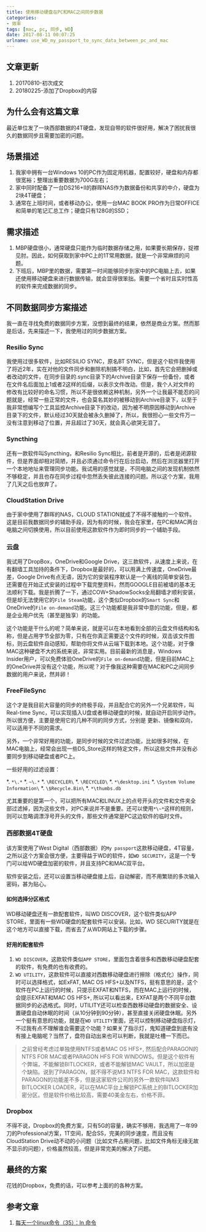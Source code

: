 ```yaml
---
title: 使用移动硬盘在PC和MAC之间同步数据
categories: 
- 效率
tags: [mac, pc, 同步, WD]
date: 2017-08-11 00:07:25
urlname: use_WD_my_passport_to_sync_data_between_pc_and_mac
---
```


## 文章更新
1. 20170810-初次成文
2. 20180225-添加了Dropbox的内容

## 为什么会有这篇文章
最近单位发了一块西部数据的4T硬盘，发现自带的软件很好用，解决了困扰我很久的数据同步且需要加密的问题。

## 场景描述
1. 我家中拥有一台Windows 10的PC作为固定用机器，配置较好，硬盘和内存都很宽裕；整理出重要数据为700G左右；
2. 家中同时配备了一台DS216+II的群晖NAS作为数据备份和共享的中介，硬盘为2块4T硬盘；
3. 通常在上班时间，或者移动办公，使用一台MAC BOOK PRO作为日常OFFICE和简单的笔记汇总工作；硬盘只有128G的SSD；

## 需求描述
1. MBP硬盘很小，通常硬盘只能作为临时数据存储之用，如果要长期保存，捉襟见肘。因此，如何获取到家中PC上的1T常用数据，就是一个非常麻烦的问题。
2. 下班后，MBP里的数据，需要第一时间能够同步到家中的PC电脑上去，如果还使用移动硬盘来进行数据传输，就会显得很笨拙。需要一个省时且实时性高的软件来完成数据的同步。

## 不同数据同步方案描述
我一直在寻找免费的数据同步方案，没想到最终的结果，依然是商业方案。然而那是后话，先来描述一下，我使用过的同步数据方案。

### Resilio Sync
我使用过很多软件，比如RESILIO SYNC，原名BT SYNC，但是这个软件我使用了将近2年，实在对他的文件同步和删除机制搞不明白，比如，首先它会把删掉或者改动的文件，在同步目录的.sync目录下的Archive目录下保存一份备份，或者在文件名后面加上1或者2这样的后缀，以表示文件改动。但是，我个人对文件的修改有比较好的命名习惯，所以不是很依赖这种机制，另外一个让我最不能忍的问题就是，经常一些正常的文件，也会莫名其妙的被移动到Archive目录下，以至于我非常想编写个工具监控Archive目录下的改动，因为被不明原因移动到Archive目录下的文件，默认经过30天就会被永久删掉了，所以，我很担心一些文件万一没有注意到移动了位置，并且超过了30天，就会真心欲哭无泪了。

### Syncthing
还有一款软件叫Syncthing，和Resilio Sync相比，前者是开源的，后者是闭源软件，但是界面却相对简陋，并且必须通过命令行在后台启动，然后在浏览器里打开一个本地地址来管理同步功能。我试用的感觉就是，不同电脑之间的发现机制依然不够稳定，并且也存在同步过程中忽然丢失彼此连接的问题。所以这个方案，我用了几天之后也放弃了。

### CloudStation Drive
由于家中使用了群晖的NAS，CLOUD STATION就成了不得不接触的一个软件。这是目前我数据同步的辅助手段，因为有的时候，我会在家里，在PC和MAC两台电脑之间切换使用，所以目前使用这款软件作为即时同步的一个辅助手段。

### 云盘
我试用了DropBox，OneDrive和Google Drive，这三款软件，从速度上来说，在有翻墙工具加持的条件下，Dropbox是最好的，可以用满上传速度，OneDrive最差，Google Drive有点无语，因为它的安装程序默认是一个离线的简单安装包，还需要在开始正式安装的过程中下载完整资料，然而GOOGLE目前被墙的基本无法顺利下载。我是折腾了一下，通过COW+ShadowSocks全局翻墙才顺利安装，但是却无法使用它的`File Steam`功能，这个类似Dropbox的`Smart Sync`和OneDrive的`File on-demand`功能。这三个功能都是我非常中意的功能，但是，都是企业用户优先（甚至是独享）的功能。

这个功能是干什么的呢？简单来说，就是可以在本地看到全部的云盘文件结构和名称，但是占用字节全部为零，只有在你真正需要这个文件的时候，双击该文件图标，则云盘软件自动感知，帮助你将文件从云端下载到本地。这个功能，对于像MAC这种硬盘不大的系统来说，非常实用。目前最新的消息是，Windows Insider用户，可以免费体验OneDrive的`File on-demand`功能，但是目前MAC上的OneDrive并没有这个功能，所以呢？对于像我这种需要在MAC和PC之间同步数据的用户来说，然并卵！

### FreeFileSync
这个才是我目前大容量的同步的终极手段，并且配合它的另外一个兄弟软件，叫Real-time Sync，可以实现插入U盘或者移动硬盘的时候，就自动开启同步动作。所以很方便，主要是使用它的几种不同的同步方式，分别是 更新、镜像和双向，可以适用于不同的需求。

另外，一个非常好用的功能，是同步时候的文件过滤功能，比如很多时候，在MAC电脑上，经常会出现一些DS_Store这样的特定文件，所以这些文件并没有必要同步到移动硬盘或者PC上。

一些好用的过滤设置：

*. `*\.*`
*. `~\.*`
*. `\RECYCLER\`
*. `\RECYCLED\`
*. `*\desktop.ini`
*. `\System Volume Information\`
*. `\$Recycle.Bin\`
*. `*\thumbs.db`

尤其重要的是第一个，可以把所有MAC和LINUX上的点号开头的文件和文件夹全部过滤掉，因为这些文件，对PC来说并不是重要。还可以使用`*\~*`这样的规则，则可以忽略调漂浮号开头的文件，那些文件通常是PC这边软件的临时文件。

### 西部数据4T硬盘
该方案使用了West Digital（西部数据）的`My passport`这款移动硬盘，4T容量，之所以这个方案会很方便，主要得益于WD的软件，如`WD SECURITY`，这是一个专门可以给WD硬盘加密的软件，并且支持PC和MAC双平台。

软件安装之后，还可以设置当移动硬盘接上后，自动解密，而不用繁琐的多次输入密码，甚为贴心。

#### 如何选择分区格式
WD移动硬盘还有一款配套软件，叫WD DISCOVER，这个软件类似APP STORE，里面有一些WD硬盘的配套软件可以安装。比如，WD SECURITY就是在这个地方可以直接下载，而省去了从WD网站上下载的步骤。

#### 好用的配套软件
1. `WD DISCOVER`，这款软件类似`APP STORE`，里面包含着很多和西数移动硬盘配套的软件，有免费的也有收费的。
2. `WD UTILITY`，这款软件可以直接对西数移动硬盘进行擦除（格式化）操作，同时可以选择格式，如ExFAT, MAC OS HFS+以及NTFS，挺有意思的是，这个软件在PC上运行的时候，只提示EXFAT和NTFS，而在MAC上运行的时候，会提示EXFAT和MAC OS HFS+, 所以可以看出来，EXFAT是两个不同平台数据同步的必选格式。同时，UTILITY还可以检查西数移动硬盘的数据安全、设置硬盘自动休眠的时间（从10分钟到90分钟），甚至直接关闭硬盘休眠。另外一个挺有意思的功能，就是在`WD UTILITY`里面，还可以控制移动硬盘指示灯，不过我有点不理解谁会需要这个功能？如果关了指示灯，鬼知道硬盘到底有没有接上电脑呢？当然了，盘符自动出来也可以判断，我就是吐槽一下而已。

> 之前曾经考虑过单独使用NTFS或者MAC OS HFS+, 然后配合PARAGON的NTFS FOR MAC或者PARAGON HFS FOR WINDOWS。但是这个软件有个弊端，不能解锁BITLOCKER，或者不能解锁MAC VAULT，所以加密是个缺陷。说到了PARAGON，就不得不说M3 NTFS FOR MAC，这款软件和PARAGON的功能差不多，但是这家软件公司的另外一款软件叫M3 BITLOCKER LOADER，可以在MAC平台上解锁PC系统上的BITLOCKER加密分区。但是软件价格比较高，需要40美金左右，价格不菲。

### Dropbox
不得不说，Dropbox的免费方案，只有5G的容量，确实不够用，我选用了一年99刀的Professional方案，1T空间，配合SS，完美的同步速度，而且没有CloudStation Drive动不动的小问题（比如文件占用问题，比如文件角标无缘无故不显示的问题），价格虽然较高，但是非常完美的解决了问题。

## 最终的方案
花钱的Dropbox，免费的话，可以参考上面的的各种方案。

## 参考文章

1. [每天一个linux命令（35）：ln 命令](http://www.cnblogs.com/peida/archive/2012/12/11/2812294.html)